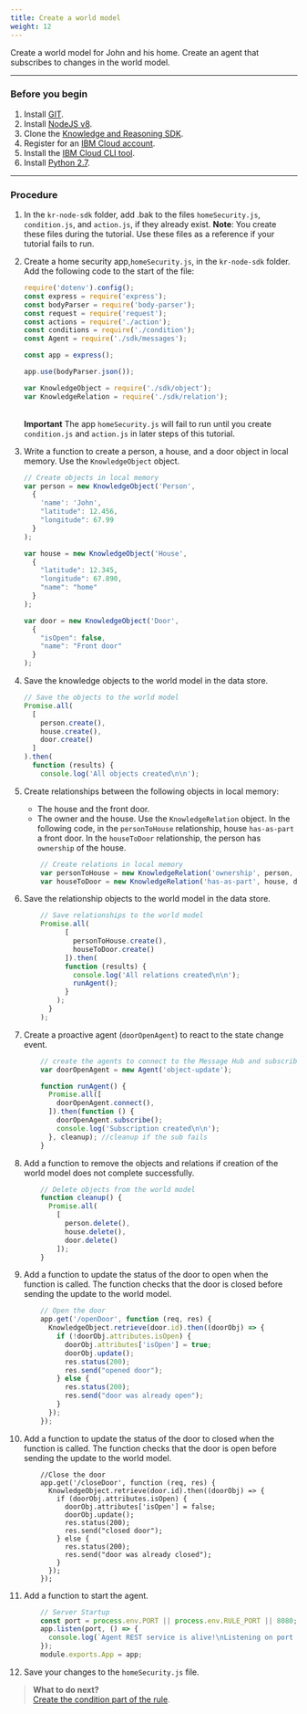 ```yaml
---
title: Create a world model
weight: 12
---
```


Create a world model for John and his home.  Create an agent that subscribes to changes in the world model.

---
### Before you begin

1. Install [GIT](https://git-scm.com/downloads).
2. Install [NodeJS v8](https://nodejs.org/dist/v8.9.1/).
3. Clone the [Knowledge and Reasoning SDK](https://github.com/Watson-Personal-Assistant/kr-node-sdk).
4. Register for an [IBM Cloud account](https://www.ibm.com/account/us-en/signup/register.html).
5. Install the [IBM Cloud CLI tool](https://console.bluemix.net/docs/cli/index.html#cli).
6. Install [Python 2.7](https://www.python.org/download/releases/2.7/).

---
### Procedure 

1. In the `kr-node-sdk` folder, add .bak to the files `homeSecurity.js`, `condition.js`, and `action.js`, if they already exist.  **Note**: You create these files during the tutorial.  Use these files as a reference if your tutorial fails to run.
2. Create a home security app,`homeSecurity.js`, in the `kr-node-sdk` folder.  Add the following code to the start of the file:
  
    ```javascript
    require('dotenv').config();
    const express = require('express');
    const bodyParser = require('body-parser');
    const request = require('request');
    const actions = require('./action');
    const conditions = require('./condition');
    const Agent = require('./sdk/messages');

    const app = express();

    app.use(bodyParser.json());

    var KnowledgeObject = require('./sdk/object');
    var KnowledgeRelation = require('./sdk/relation');
    ``` 
    <br> **Important** The app `homeSecurity.js` will fail to run until you create `condition.js` and `action.js` in later steps of this tutorial.
3. Write a function to create a person, a house, and a door object in local memory.
  Use the `KnowledgeObject` object.
    ```javascript
    // Create objects in local memory
    var person = new KnowledgeObject('Person',
      {
        'name': 'John',
        "latitude": 12.456,
        "longitude": 67.99
      }
    );

    var house = new KnowledgeObject('House',
      {
        "latitude": 12.345,
        "longitude": 67.890,
        "name": "home"
      }
    );

    var door = new KnowledgeObject('Door',
      {
        "isOpen": false,
        "name": "Front door"
      }
    );
    ```
4. Save the knowledge objects to the world model in the data store.
    ```javascript
    // Save the objects to the world model
    Promise.all(
      [
        person.create(),
        house.create(),
        door.create()
      ]
    ).then(
      function (results) {
        console.log('All objects created\n\n');

    ```
5.  Create relationships between the following objects in local memory:

    - The house and the front door.
    - The owner and the house.
  Use the `KnowledgeRelation` object.
  In the following code, in the `personToHouse` relationship, house `has-as-part` a front door. In the `houseToDoor` relationship, the
  person has `ownership` of the house.
    ```javascript
        // Create relations in local memory
        var personToHouse = new KnowledgeRelation('ownership', person, house);
        var houseToDoor = new KnowledgeRelation('has-as-part', house, door);
    ```
6.  Save the relationship objects to the world model in the data store.
    ```javascript
        // Save relationships to the world model
        Promise.all(
              [
                personToHouse.create(),
                houseToDoor.create()
              ]).then(
              function (results) {
                console.log('All relations created\n\n');
                runAgent();
              }
            );
          }
        );
    ```
7. Create a proactive agent (`doorOpenAgent`) to react to the state change event.
    ```javascript
        // create the agents to connect to the Message Hub and subscribe to object update events.
        var doorOpenAgent = new Agent('object-update');

        function runAgent() {
          Promise.all([
            doorOpenAgent.connect(),
          ]).then(function () {
            doorOpenAgent.subscribe();
            console.log('Subscription created\n\n');
          }, cleanup); //cleanup if the sub fails
        }
    ```
8.  Add a function to remove the objects and relations if creation of the world model does not complete successfully.
    ```javascript
        // Delete objects from the world model
        function cleanup() {
          Promise.all(
            [
              person.delete(),
              house.delete(),
              door.delete()
            ]);
        }

    ```
9.  Add a function to update the status of the door to open when the function is called.  The function checks that the door is closed before sending the update to the world model.
    ```Javascript
        // Open the door
        app.get('/openDoor', function (req, res) {
          KnowledgeObject.retrieve(door.id).then((doorObj) => {
            if (!doorObj.attributes.isOpen) {
              doorObj.attributes['isOpen'] = true;
              doorObj.update();
              res.status(200);
              res.send("opened door");
            } else {
              res.status(200);
              res.send("door was already open");
            }
          });
        });

    ```
10. Add a function to update the status of the door to closed when the function is called.  The function checks that the door is open before sending the update to the world model.
    ```
        //Close the door
        app.get('/closeDoor', function (req, res) {
          KnowledgeObject.retrieve(door.id).then((doorObj) => {
            if (doorObj.attributes.isOpen) {
              doorObj.attributes['isOpen'] = false;
              doorObj.update();
              res.status(200);
              res.send("closed door");
            } else {
              res.status(200);
              res.send("door was already closed");
            }
          });
        });

    ```
11. Add a function to start the agent.
    ```javascript
        // Server Startup
        const port = process.env.PORT || process.env.RULE_PORT || 8080;
        app.listen(port, () => {
          console.log(`Agent REST service is alive!\nListening on port ${port}\n\n`)
        });
        module.exports.App = app;

    ```
12. Save your changes to the `homeSecurity.js` file.

> **What to do next?**<br/>
[Create the condition part of the rule]({{site.baseurl}}/knowledge/create-condition-function).
